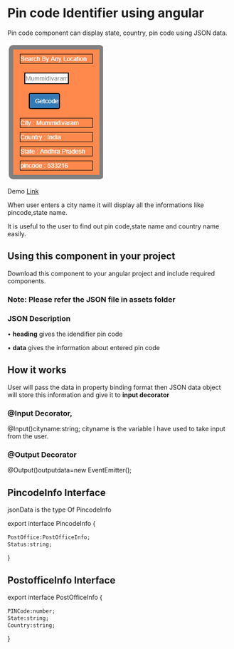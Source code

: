 

  # Pin code Identifier using angular 
  Pin code component can display state, country, pin code using JSON data.
 
  <P><img src="\demo-image\demoimage.png"></P>
 
 Demo [Link](https://stackblitz.com/edit/angular-uwuac8?file=src%2Fapp%2Fpincode%2Fpincode.component.ts)
 
 When user enters a city name it will display all the informations like pincode,state name.
 
 It is useful to the user to find out pin code,state name and country name easily.
 
 ## Using this component in your project 
 
 Download this component to your angular project and include required components.
 
 ### Note: Please refer the JSON file in assets folder
 
 ### JSON Description
 
 • **heading** gives the idendifier pin code
 
 • **data** gives the information about entered pin code

 
 ## How it works
 
 User will pass the data in property binding format then JSON data object will store this information and give it to 
 **input decorator**
 
 ### @Input Decorator,
 
 @Input()cityname:string;
 cityname is the variable I have used to take input from the user.
 
 
 ### @Output Decorator
 
 @Output()outputdata=new EventEmitter();

 

## PincodeInfo Interface

jsonData is the type Of PincodeInfo

export interface PincodeInfo {  

    PostOffice:PostOfficeInfo;
    Status:string;
}
## PostofficeInfo Interface
export interface PostOfficeInfo {

    PINCode:number;
    State:string;
    Country:string;
}


  
            
